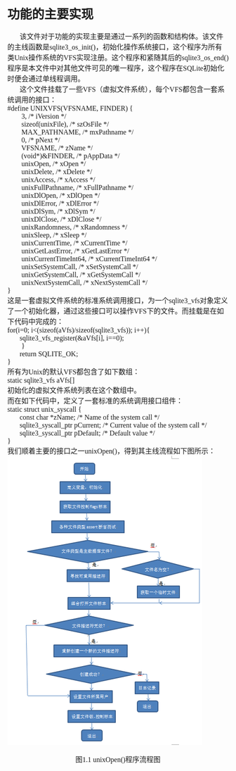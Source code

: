 # 功能的主要实现
<font face="微软雅黑" size="3px">

&nbsp;&nbsp;&nbsp;&nbsp;&nbsp;&nbsp;&nbsp;该文件对于功能的实现主要是通过一系列的函数和结构体。该文件的主线函数是sqlite3\_os\_init()，初始化操作系统接口，这个程序为所有类Unix操作系统的VFS实现注册。这个程序和紧随其后的sqlite3\_os\_end()程序是本文件中对其他文件可见的唯一程序，这个程序在SQLite初始化时便会通过单线程调用。<br>
&nbsp;&nbsp;&nbsp;&nbsp;&nbsp;&nbsp;&nbsp;这个文件挂载了一些VFS（虚拟文件系统），每个VFS都包含一套系统调用的接口：<br>
\#define UNIXVFS(VFSNAME, FINDER) {<br>
&nbsp;&nbsp;&nbsp;&nbsp;&nbsp;&nbsp;&nbsp;    3,                    /\* iVersion \*/<br>
&nbsp;&nbsp;&nbsp;&nbsp;&nbsp;&nbsp;&nbsp;    sizeof(unixFile),     /\* szOsFile \*/<br>
&nbsp;&nbsp;&nbsp;&nbsp;&nbsp;&nbsp;&nbsp;    MAX_PATHNAME,         /\* mxPathname \*/<br>
&nbsp;&nbsp;&nbsp;&nbsp;&nbsp;&nbsp;&nbsp;    0,                    /\* pNext \*/<br>
&nbsp;&nbsp;&nbsp;&nbsp;&nbsp;&nbsp;&nbsp;    VFSNAME,              /\* zName \*/<br>
&nbsp;&nbsp;&nbsp;&nbsp;&nbsp;&nbsp;&nbsp;    (void\*)&FINDER,       /\* pAppData \*/<br>
&nbsp;&nbsp;&nbsp;&nbsp;&nbsp;&nbsp;&nbsp;    unixOpen,             /\* xOpen \*/<br>
&nbsp;&nbsp;&nbsp;&nbsp;&nbsp;&nbsp;&nbsp;    unixDelete,           /\* xDelete \*/<br>
&nbsp;&nbsp;&nbsp;&nbsp;&nbsp;&nbsp;&nbsp;    unixAccess,           /\* xAccess \*/<br>
&nbsp;&nbsp;&nbsp;&nbsp;&nbsp;&nbsp;&nbsp;    unixFullPathname,     /\* xFullPathname \*/<br>
&nbsp;&nbsp;&nbsp;&nbsp;&nbsp;&nbsp;&nbsp;    unixDlOpen,           /\* xDlOpen \*/<br>
&nbsp;&nbsp;&nbsp;&nbsp;&nbsp;&nbsp;&nbsp;    unixDlError,          /\* xDlError \*/<br>
&nbsp;&nbsp;&nbsp;&nbsp;&nbsp;&nbsp;&nbsp;    unixDlSym,            /\* xDlSym \*/<br>
&nbsp;&nbsp;&nbsp;&nbsp;&nbsp;&nbsp;&nbsp;    unixDlClose,          /\* xDlClose \*/<br>
&nbsp;&nbsp;&nbsp;&nbsp;&nbsp;&nbsp;&nbsp;    unixRandomness,       /\* xRandomness \*/<br>
&nbsp;&nbsp;&nbsp;&nbsp;&nbsp;&nbsp;&nbsp;    unixSleep,            /\* xSleep \*/<br>
&nbsp;&nbsp;&nbsp;&nbsp;&nbsp;&nbsp;&nbsp;    unixCurrentTime,      /\* xCurrentTime \*/<br>
&nbsp;&nbsp;&nbsp;&nbsp;&nbsp;&nbsp;&nbsp;    unixGetLastError,     /\* xGetLastError \*/<br>
&nbsp;&nbsp;&nbsp;&nbsp;&nbsp;&nbsp;&nbsp;    unixCurrentTimeInt64, /\* xCurrentTimeInt64 \*/<br>
&nbsp;&nbsp;&nbsp;&nbsp;&nbsp;&nbsp;&nbsp;    unixSetSystemCall,    /\* xSetSystemCall \*/<br>
&nbsp;&nbsp;&nbsp;&nbsp;&nbsp;&nbsp;&nbsp;    unixGetSystemCall,    /\* xGetSystemCall \*/<br>
&nbsp;&nbsp;&nbsp;&nbsp;&nbsp;&nbsp;&nbsp;    unixNextSystemCall,   /\* xNextSystemCall \*/<br>
  }<br>
这是一套虚拟文件系统的标准系统调用接口，为一个sqlite3_vfs对象定义了一个初始化器，通过这些接口可以操作VFS下的文件。而挂载是在如下代码中完成的：<br>
  for(i=0; i<(sizeof(aVfs)/sizeof(sqlite3_vfs)); i++){<br>
    &nbsp;&nbsp;&nbsp;&nbsp;&nbsp;&nbsp;&nbsp;sqlite3\_vfs\_register(&aVfs[i], i==0);<br>
 &nbsp;&nbsp;&nbsp;&nbsp;&nbsp;&nbsp;&nbsp; }<br>
  &nbsp;&nbsp;&nbsp;&nbsp;&nbsp;&nbsp;&nbsp;return SQLITE_OK; <br>
}<br>
所有为Unix的默认VFS都包含了如下数组：<br>
static sqlite3_vfs aVfs[]<br>
初始化的虚拟文件系统列表在这个数组中。<br>
而在如下代码中，定义了一套标准的系统调用接口组件：<br>
static struct unix_syscall {<br>
 &nbsp;&nbsp;&nbsp;&nbsp;&nbsp;&nbsp;&nbsp;const char \*zName;            /\* Name of the       system call \*/<br>
 &nbsp;&nbsp;&nbsp;&nbsp;&nbsp;&nbsp;&nbsp;sqlite3\_syscall\_ptr pCurrent; /\* Current value of the system call \*/	<br>
  &nbsp;&nbsp;&nbsp;&nbsp;&nbsp;&nbsp;&nbsp;sqlite3\_syscall\_ptr pDefault; /\* Default value \*/ <br>
}<br>
我们顺着主要的接口之一unixOpen()，得到其主线流程如下图所示：<br>
<img src="p1.png">
<div align="center">图1.1 unixOpen()程序流程图</div>
